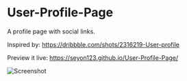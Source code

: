 # User-Profile-Page
A profile page with social links.

Inspired by: https://dribbble.com/shots/2316219-User-profile

Preview it live: https://seyon123.github.io/User-Profile-Page/

![Screenshot](https://i.imgur.com/mO5jjhB.png)
